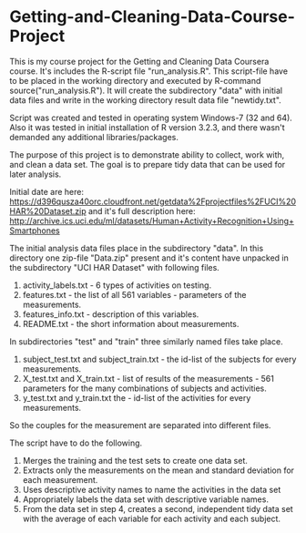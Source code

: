 # Getting-and-Cleaning-Data-Course-Project

This is my course project for the Getting and Cleaning Data Coursera course. It's includes the R-script file "run_analysis.R". 
This script-file have to be placed in the working directory and executed by R-command source("run_analysis.R").
It will create the subdirectory "data" with initial data files and write in the working directory result data file "newtidy.txt".

Script was created and tested in operating system Windows-7 (32 and 64). Also it was tested in initial installation of R version 3.2.3, and there wasn't demanded any additional libraries/packages.

The purpose of this project is to demonstrate ability to collect, work with, and clean a data set.  The goal is to prepare tidy data that can be used for later analysis.

Initial date are here:  https://d396qusza40orc.cloudfront.net/getdata%2Fprojectfiles%2FUCI%20HAR%20Dataset.zip
and it's full description here:  http://archive.ics.uci.edu/ml/datasets/Human+Activity+Recognition+Using+Smartphones

The initial analysis data files place in the subdirectory "data". In this directory one zip-file "Data.zip" present and it's content have unpacked in the subdirectory "UCI HAR Dataset" with following files. 
1. activity_labels.txt - 6 types of activities on testing.
2. features.txt - the list of all 561 variables - parameters of the measurements.
3. features_info.txt - description of this variables.
4. README.txt - the short information about measurements.

In subdirectories "test" and "train" three similarly named files take place.
1. subject_test.txt and subject_train.txt - the id-list of the subjects for every measurements.
2. X_test.txt and X_train.txt - list of results of the measurements - 561 parameters for the many combinations of subjects and activities.
3. y_test.txt and y_train.txt the - id-list of the activities for every measurements.

So the couples for the measurement are separated into different files.

The script have to do the following.

1. Merges the training and the test sets to create one data set.
2. Extracts only the measurements on the mean and standard deviation for each measurement.
3. Uses descriptive activity names to name the activities in the data set
4. Appropriately labels the data set with descriptive variable names.
5. From the data set in step 4, creates a second, independent tidy data set with the average of each variable for each activity and each subject.


